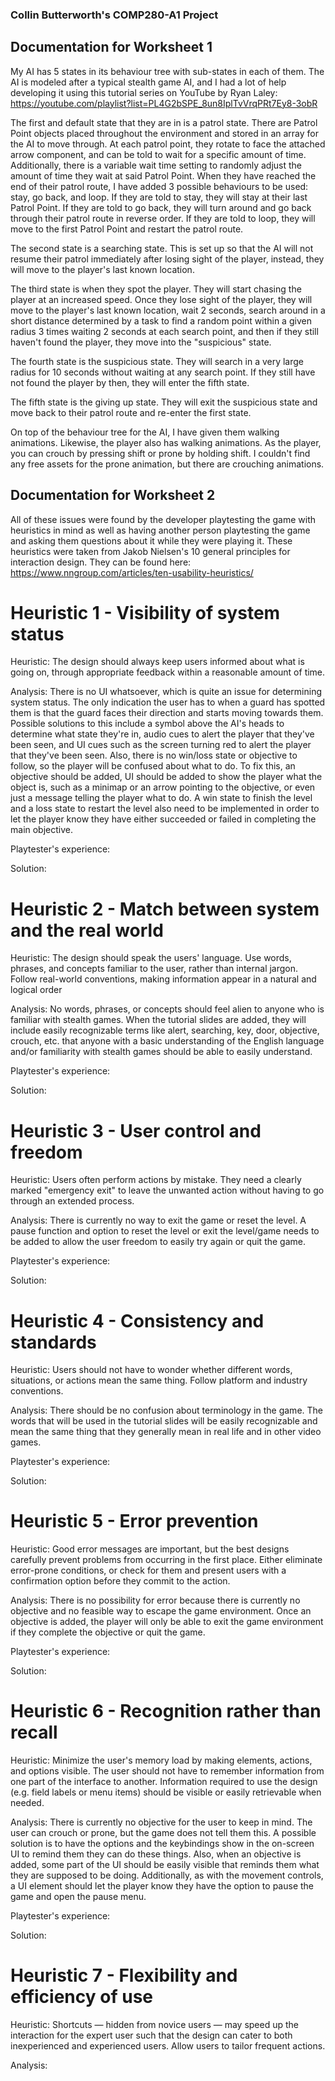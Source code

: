 ### Collin Butterworth's COMP280-A1 Project ###

## Documentation for Worksheet 1 ##
My AI has 5 states in its behaviour tree with sub-states in each of them. The AI is modeled after a typical stealth game AI, and I had a lot of help developing it using this tutorial series on YouTube by Ryan Laley: https://youtube.com/playlist?list=PL4G2bSPE_8un8IplTvVrqPRt7Ey8-3obR

The first and default state that they are in is a patrol state. There are Patrol Point objects placed throughout the environment and stored in an array for the AI to move through. At each patrol point, they rotate to face the attached arrow component, and can be told to wait for a specific amount of time. Additionally, there is a variable wait time setting to randomly adjust the amount of time they wait at said Patrol Point. When they have reached the end of their patrol route, I have added 3 possible behaviours to be used: stay, go back, and loop. If they are told to stay, they will stay at their last Patrol Point. If they are told to go back, they will turn around and go back through their patrol route in reverse order. If they are told to loop, they will move to the first Patrol Point and restart the patrol route.

The second state is a searching state. This is set up so that the AI will not resume their patrol immediately after losing sight of the player, instead, they will move to the player's last known location.

The third state is when they spot the player. They will start chasing the player at an increased speed. Once they lose sight of the player, they will move to the player's last known location, wait 2 seconds, search around in a short distance determined by a task to find a random point within a given radius 3 times waiting 2 seconds at each search point, and then if they still haven't found the player, they move into the "suspicious" state.

The fourth state is the suspicious state. They will search in a very large radius for 10 seconds without waiting at any search point. If they still have not found the player by then, they will enter the fifth state.

The fifth state is the giving up state. They will exit the suspicious state and move back to their patrol route and re-enter the first state.

On top of the behaviour tree for the AI, I have given them walking animations. Likewise, the player also has walking animations. As the player, you can crouch by pressing shift or prone by holding shift. I couldn't find any free assets for the prone animation, but there are crouching animations.

## Documentation for Worksheet 2 ##

All of these issues were found by the developer playtesting the game with heuristics in mind as well as having another person playtesting the game and asking them questions about it while they were playing it. These heuristics were taken from Jakob Nielsen's 10 general principles for interaction design. They can be found here: https://www.nngroup.com/articles/ten-usability-heuristics/

# Heuristic 1 - Visibility of system status #

Heuristic: The design should always keep users informed about what is going on, through appropriate feedback within a reasonable amount of time.

Analysis: There is no UI whatsoever, which is quite an issue for determining system status. The only indication the user has to when a guard has spotted them is that the guard faces their direction and starts moving towards them. Possible solutions to this include a symbol above the AI's heads to determine what state they're in, audio cues to alert the player that they've been seen, and UI cues such as the screen turning red to alert the player that they've been seen. Also, there is no win/loss state or objective to follow, so the player will be confused about what to do. To fix this, an objective should be added, UI should be added to show the player what the object is, such as a minimap or an arrow pointing to the objective, or even just a message telling the player what to do. A win state to finish the level and a loss state to restart the level also need to be implemented in order to let the player know they have either succeeded or failed in completing the main objective.

Playtester's experience: 

Solution:

# Heuristic 2 - Match between system and the real world #

Heuristic: The design should speak the users' language. Use words, phrases, and concepts familiar to the user, rather than internal jargon. Follow real-world conventions, making information appear in a natural and logical order

Analysis: No words, phrases, or concepts should feel alien to anyone who is familiar with stealth games. When the tutorial slides are added, they will include easily recognizable terms like alert, searching, key, door, objective, crouch, etc. that anyone with a basic understanding of the English language and/or familiarity with stealth games should be able to easily understand.

Playtester's experience:

Solution:

# Heuristic 3 - User control and freedom #

Heuristic: Users often perform actions by mistake. They need a clearly marked "emergency exit" to leave the unwanted action without having to go through an extended process.

Analysis: There is currently no way to exit the game or reset the level. A pause function and option to reset the level or exit the level/game needs to be added to allow the user freedom to easily try again or quit the game.

Playtester's experience:

Solution:

# Heuristic 4 - Consistency and standards #

Heuristic: Users should not have to wonder whether different words, situations, or actions mean the same thing. Follow platform and industry conventions.

Analysis: There should be no confusion about terminology in the game. The words that will be used in the tutorial slides will be easily recognizable and mean the same thing that they generally mean in real life and in other video games.

Playtester's experience:

Solution:

# Heuristic 5 - Error prevention #

Heuristic: Good error messages are important, but the best designs carefully prevent problems from occurring in the first place. Either eliminate error-prone conditions, or check for them and present users with a confirmation option before they commit to the action.

Analysis: There is no possibility for error because there is currently no objective and no feasible way to escape the game environment. Once an objective is added, the player will only be able to exit the game environment if they complete the objective or quit the game.

Playtester's experience:

Solution:

# Heuristic 6 - Recognition rather than recall #

Heuristic: Minimize the user's memory load by making elements, actions, and options visible. The user should not have to remember information from one part of the interface to another. Information required to use the design (e.g. field labels or menu items) should be visible or easily retrievable when needed.

Analysis: There is currently no objective for the user to keep in mind. The user can crouch or prone, but the game does not tell them this. A possible solution is to have the options and the keybindings show in the on-screen UI to remind them they can do these things. Also, when an objective is added, some part of the UI should be easily visible that reminds them what they are supposed to be doing. Additionally, as with the movement controls, a UI element should let the player know they have the option to pause the game and open the pause menu.

Playtester's experience:

Solution:

# Heuristic 7 - Flexibility and efficiency of use #

Heuristic: Shortcuts — hidden from novice users — may speed up the interaction for the expert user such that the design can cater to both inexperienced and experienced users. Allow users to tailor frequent actions.

Analysis:
